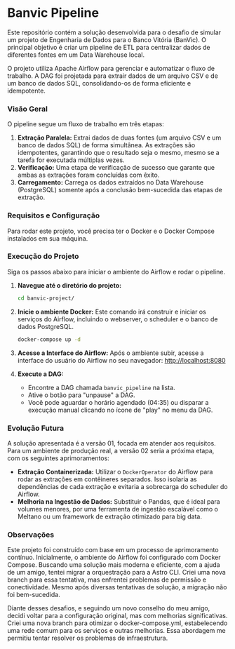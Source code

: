 # Banvic Pipeline

Este repositório contém a solução desenvolvida para o desafio de simular um projeto de Engenharia de Dados para o Banco Vitória (BanVic). O principal objetivo é criar um pipeline de ETL para centralizar dados de diferentes fontes em um Data Warehouse local.

O projeto utiliza Apache Airflow para gerenciar e automatizar o fluxo de trabalho. A DAG foi projetada para extrair dados de um arquivo CSV e de um banco de dados SQL, consolidando-os de forma eficiente e idempotente.

### Visão Geral

O pipeline segue um fluxo de trabalho em três etapas:

1.  **Extração Paralela:** Extrai dados de duas fontes (um arquivo CSV e um banco de dados SQL) de forma simultânea. As extrações são idempotentes, garantindo que o resultado seja o mesmo, mesmo se a tarefa for executada múltiplas vezes.
2.  **Verificação:** Uma etapa de verificação de sucesso que garante que ambas as extrações foram concluídas com êxito.
3.  **Carregamento:** Carrega os dados extraídos no Data Warehouse (PostgreSQL) somente após a conclusão bem-sucedida das etapas de extração.

### Requisitos e Configuração

Para rodar este projeto, você precisa ter o Docker e o Docker Compose instalados em sua máquina.

### Execução do Projeto

Siga os passos abaixo para iniciar o ambiente do Airflow e rodar o pipeline.

1.  **Navegue até o diretório do projeto:**
    ```bash
    cd banvic-project/
    ```

2.  **Inicie o ambiente Docker:**
    Este comando irá construir e iniciar os serviços do Airflow, incluindo o webserver, o scheduler e o banco de dados PostgreSQL.
    ```bash
    docker-compose up -d
    ```

3.  **Acesse a Interface do Airflow:**
    Após o ambiente subir, acesse a interface do usuário do Airflow no seu navegador:
    [http://localhost:8080](http://localhost:8080)

4.  **Execute a DAG:**
    * Encontre a DAG chamada `banvic_pipeline` na lista.
    * Ative o botão para "unpause" a DAG.
    * Você pode aguardar o horário agendado (04:35) ou disparar a execução manual clicando no ícone de "play" no menu da DAG.

### Evolução Futura

A solução apresentada é a versão 01, focada em atender aos requisitos. Para um ambiente de produção real, a versão 02 seria a próxima etapa, com os seguintes aprimoramentos:

-   **Extração Containerizada:** Utilizar o `DockerOperator` do Airflow para rodar as extrações em contêineres separados. Isso isolaria as dependências de cada extração e evitaria a sobrecarga do scheduler do Airflow.
-   **Melhoria na Ingestão de Dados:** Substituir o Pandas, que é ideal para volumes menores, por uma ferramenta de ingestão escalável como o Meltano ou um framework de extração otimizado para big data.

### Observações

Este projeto foi construído com base em um processo de aprimoramento contínuo. Inicialmente, o ambiente do Airflow foi configurado com Docker Compose. Buscando uma solução mais moderna e eficiente, com a ajuda de um amigo, tentei migrar a orquestração para a Astro CLI. Criei uma nova branch para essa tentativa, mas enfrentei problemas de permissão e conectividade. Mesmo após diversas tentativas de solução, a migração não foi bem-sucedida.

Diante desses desafios, e seguindo um novo conselho do meu amigo, decidi voltar para a configuração original, mas com melhorias significativas. Criei uma nova branch para otimizar o docker-compose.yml, estabelecendo uma rede comum para os serviços e outras melhorias. Essa abordagem me permitiu tentar resolver os problemas de infraestrutura.